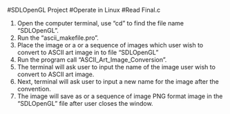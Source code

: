 #SDLOpenGL Project
#Operate in Linux 
#Read Final.c

1. Open the computer terminal, use “cd” to find the file name “SDLOpenGL”.
2. Run the “ascii_makefile.pro”.
3. Place the image or a or a sequence of images which user wish to convert to ASCII art image in to file “SDLOpenGL”
4. Run the program call “ASCII_Art_Image_Conversion”.
5. The terminal will ask user to input the name of the image user wish to convert to ASCII art image.
6. Next, terminal will ask user to input a new name for the image after the convention.
7. The image will save as or a sequence of image PNG format image in the “SDLOpenGL” file after user closes the window.
